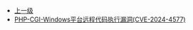 * [上一级](docs/wy876_poc/)
* [PHP-CGI-Windows平台远程代码执行漏洞(CVE-2024-4577)](docs/wy876_poc/php/PHP-CGI-Windows%E5%B9%B3%E5%8F%B0%E8%BF%9C%E7%A8%8B%E4%BB%A3%E7%A0%81%E6%89%A7%E8%A1%8C%E6%BC%8F%E6%B4%9E%28CVE-2024-4577%29.md)
